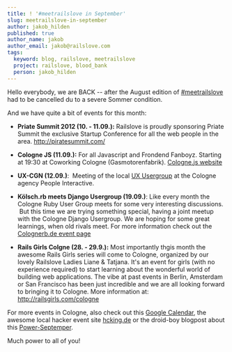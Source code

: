 ```yaml
---
title: ! '#meetrailslove in September'
slug: meetrailslove-in-september
author: jakob_hilden
published: true
author_name: jakob
author_email: jakob@railslove.com
tags:
  keyword: blog, railslove, meetrailslove
  project: railslove, blood_bank
  person: jakob_hilden
---
```


Hello everybody, we are BACK -- after the August edition of <a href="https://twitter.com/#!/search/meetrailslove">#meetrailslove</a> had to be cancelled du to a severe Sommer condition.

And we have quite a bit of events for this month:

* **Priate Summit 2012 (10. - 11.09.):** Railslove is proudly sponsoring Priate Summit the exclusive Startup Conference for all the web people in the area. http://piratesummit.com/

* **Cologne JS (11.09.):** For all Javascript and Frondend Fanboyz. Starting at 19:30 at Coworking Cologne (Gasmotorenfabrik). <a href="http://colognejs.de/" target="_blank">Cologne.js website</a>

* **UX-CGN (12.09.)**:  Meeting of the local <a href="http://uxcgn.org/">UX Usergroup</a> at the Cologne agency People Interactive.

* **Kölsch.rb meets Django Usergroup (19.09.)**: Like every month the Cologne Ruby User Group meets for some very interesting discussions.  But this time we are trying something special, having a joint meetup with the Cologne Django Usergroup.  We are hoping for some great learnings, when old rivals meet. For more information check out the <a href="http://www.colognerb.de/events/kolsch-rb-im-september-2012">Colognerb.de event page</a>

* **Rails Girls Colgne (28. - 29.9.):** Most importantly thgis month the awesome Rails Girls series will come to Cologne, organized by our lovely Railslove Ladies Liane & Tatjana.  It's an event for girls (with no experience required) to start learning about the wonderful world of building web applications.  The vibe at past events in Berlin, Amsterdam or San Francisco has been just incredible and we are all looking forward to bringing it to Cologne.  More information at:  http://railsgirls.com/cologne


For more events in Cologne, also check out this <a href="https://www.google.com/calendar/ical/1acgdsmu8ha2tigngms3drorko%40group.calendar.google.com/public/basic.ics">Google Calendar</a>, the awesome local hacker event site <a href="http://hcking.de/">hcking.de</a> or the droid-boy blogpost about this <a href="http://www.droid-boy.de/?p=2979" target="_blank">Power-Septemper</a>.

Much power to all of you!
